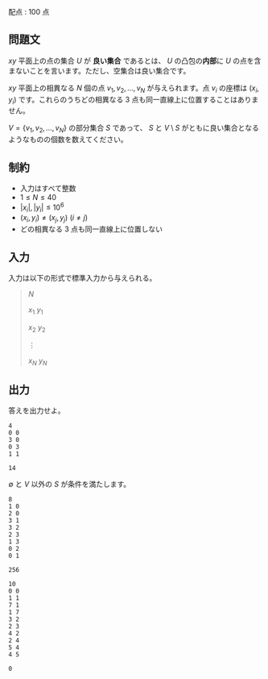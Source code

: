 配点 : $100$ 点

## 問題文

$xy$ 平面上の点の集合 $U$ が **良い集合** であるとは、 $U$ の凸包の**内部**に $U$ の点を含まないことを言います。ただし、空集合は良い集合です。

$xy$ 平面上の相異なる $N$ 個の点 $v_1,v_2,\dots ,v_N$ が与えられます。点 $v_i$ の座標は $(x_i,y_i)$ です。これらのうちどの相異なる $3$ 点も同一直線上に位置することはありません。

$V = \lbrace v_1, v_2, \dots, v_N \rbrace$ の部分集合 $S$ であって、 $S$ と $V \setminus S$ がともに良い集合となるようなものの個数を数えてください。

## 制約

- 入力はすべて整数
- $1\le N\le 40$
- $|x_i|,|y_i|\le 10^6$
- $(x_i,y_i)\neq (x_j,y_j)\ (i\neq j)$
- どの相異なる $3$ 点も同一直線上に位置しない

## 入力

入力は以下の形式で標準入力から与えられる。

> $N$
> 
> $x_1$ $y_1$
> 
> $x_2$ $y_2$
> 
> $\vdots$
> 
> $x_N$ $y_N$

## 出力

答えを出力せよ。

```input1
4
0 0
3 0
0 3
1 1
```

```output1
14
```

$\emptyset$ と $V$ 以外の $S$ が条件を満たします。

```input2
8
1 0
2 0
3 1
3 2
2 3
1 3
0 2
0 1
```

```output2
256
```

```input3
10
0 0
1 1
7 1
1 7
3 2
2 3
4 2
2 4
5 4
4 5
```

```output3
0
```